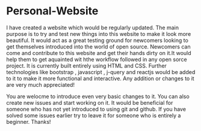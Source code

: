 # Personal-Website
I have created a website which would be regularly updated.
The main purpose is to try and test new things into this website to make it look more beautiful.
It would act as a great testing ground for newcomers looking to get themselves introduced into the world of open source.
Newcomers can come and contribute to this website and get their hands dirty on it.It would help them to get aquainted wit hthe workflow followed in any open sorce project.
It is currently  built entirely using HTML and CSS.
Further technologies like bootstrap , javascript , j-query and reactjs would be added to it to make it more functional and interactive.
Any addition or changes to it are very much appreciated! 


You are welocme to introduce even very basic changes to it.
You can also create new issues and start working on it.
It would be beneficial for someone who has not yet introduced to using git and github. If you have solved some issues earlier try to leave it for someone who is entirely a beginner.
Thanks!
